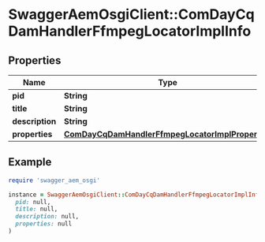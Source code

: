 # SwaggerAemOsgiClient::ComDayCqDamHandlerFfmpegLocatorImplInfo

## Properties

| Name | Type | Description | Notes |
| ---- | ---- | ----------- | ----- |
| **pid** | **String** |  | [optional] |
| **title** | **String** |  | [optional] |
| **description** | **String** |  | [optional] |
| **properties** | [**ComDayCqDamHandlerFfmpegLocatorImplProperties**](ComDayCqDamHandlerFfmpegLocatorImplProperties.md) |  | [optional] |

## Example

```ruby
require 'swagger_aem_osgi'

instance = SwaggerAemOsgiClient::ComDayCqDamHandlerFfmpegLocatorImplInfo.new(
  pid: null,
  title: null,
  description: null,
  properties: null
)
```

